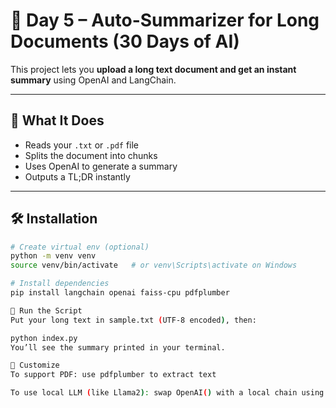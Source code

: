 # 📘 Day 5 – Auto-Summarizer for Long Documents (30 Days of AI)

This project lets you **upload a long text document and get an instant summary** using OpenAI and LangChain.

---

## 🧠 What It Does

- Reads your `.txt` or `.pdf` file  
- Splits the document into chunks  
- Uses OpenAI to generate a summary  
- Outputs a TL;DR instantly

---

## 🛠️ Installation

```bash
# Create virtual env (optional)
python -m venv venv
source venv/bin/activate   # or venv\Scripts\activate on Windows

# Install dependencies
pip install langchain openai faiss-cpu pdfplumber

🚀 Run the Script
Put your long text in sample.txt (UTF-8 encoded), then:

python index.py
You’ll see the summary printed in your terminal.

🔄 Customize
To support PDF: use pdfplumber to extract text

To use local LLM (like Llama2): swap OpenAI() with a local chain using llama-cpp or ollama

